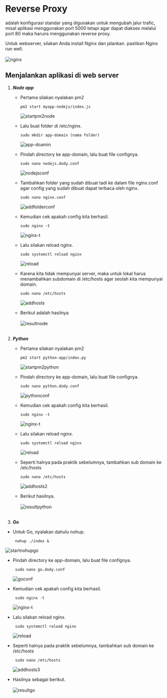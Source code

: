 # **Reverse Proxy**

adalah konfigurasi standar yang digunakan untuk mengubah jalur trafic, misal aplikasi menggunakan port 5000 tetapi agar dapat diakses melalui port 80 maka haruns menggunakan reverse proxy.

Untuk webserver, silakan Anda install Nginx dan jalankan. pastikan Nginx run well. <br><br>
![nginx](images/nginx.png) <br>

## Menjalankan aplikasi di web server

1. ***Node app***

   * Pertama silakan nyalakan pm2
   
         pm2 start myapp-nodejs/index.js
      ![startpm2node](images/startpm2node.png) <br>

   * Lalu buat folder di /etc/nginx.

         sudo mkdir app-domain (nama folder)
      ![app-doamin](images/app-domain.png) <br>
      
   * Pindah directory ke app-domain, lalu buat file confignya.

         sudo nano nodejs.dody.conf
      ![nodejsconf](images/nodejsconf.png) <br>

   * Tambahkan folder yang sudah dibuat tadi ke dalam file nginx.conf agar config yang sudah dibuat dapat terbaca oleh nginx.

         sudo nano nginx.conf
      ![addfolderconf](images/addfolderconf.png) <br>

   * Kemudian cek apakah config kita berhasil.

         sudo nginx -t
      ![nginx-t](images/nginx-t.png) <br>

   * Lalu silakan reload nginx.

         sudo systemctl reload nginx
      ![reload](images/reload.png) <br>

   * Karena kita tidak mempunyai server, maka untuk lokal harus menambahkan subdomain di /etc/hosts agar seolah kita mempunyai domain.

         sudo nano /etc/hosts
      ![addhosts](images/addhosts.png)
   
   * Berikut adalah hasilnya <br><br>
      ![resultnode](images/resultnode.png) <br><br>


2. ***Python***

   - Pertama silakan nyalakan pm2 
  
         pm2 start python-app/index.py
      ![startpm2python](images/startpm2python.png) <br>

   - Pindah directory ke app-domain, lalu buat file confignya.

         sudo nano python.dody.conf
      ![pythonconf](images/pyhtonconf.png) <br>

   - Kemudian cek apakah config kita berhasil.

         sudo nginx -t
      ![nginx-t](images/nginx-t.png) <br>

   - Lalu silakan reload nginx.

         sudo systemctl reload nginx
      ![reload](images/reload.png) <br>

   - Seperti halnya pada praktik sebelumnya, tambahkan sub domain ke /etc/hosts

         sudo nano /etc/hosts
      ![addhosts2](images/addhosts2.png)

   - Berikut hasilnya. <br><br>
      ![resultpython](images/resultpython.png) <br><br>

3. ***Go***

  * Untuk Go, nyalakan dahulu nohup.

         nohup ./index &
   ![startnohupgo](images/startnohupgo.png) <br>

  * Pindah directory ke app-domain, lalu buat file confignya.

         sudo nano go.dody.conf
      ![goconf](images/goconf.png) <br>
  
  * Kemudian cek apakah config kita berhasil.

         sudo nginx -t
      ![nginx-t](images/nginx-t.png) <br>

  * Lalu silakan reload nginx.

         sudo systemctl reload nginx
      ![reload](images/reload.png) <br>

  * Seperti halnya pada praktik sebelumnya, tambahkan sub domain ke /etc/hosts

         sudo nano /etc/hosts
      ![addhosts3](images/addhosts3.png) <br>

  * Hasilnya sebagai berikut. <br><br>
      ![resultgo](images/resultgo.png) <br>
      

